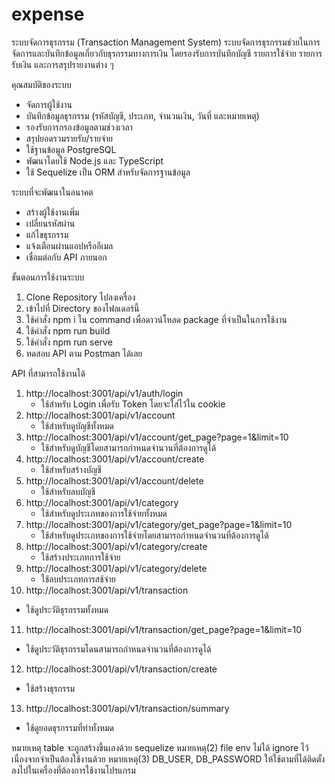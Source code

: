 # expense

ระบบจัดการธุรกรรม (Transaction Management System)
ระบบจัดการธุรกรรมช่วยในการจัดการและบันทึกข้อมูลเกี่ยวกับธุรกรรมทางการเงิน โดยรองรับการบันทึกบัญชี รายการใช้จ่าย รายการรับเงิน และการสรุปรายงานต่าง ๆ

คุณสมบัติของระบบ

- จัดการผู้ใช้งาน
- บันทึกข้อมูลธุรกรรม (รหัสบัญชี, ประเภท, จำนวนเงิน, วันที่ และหมายเหตุ)
- รองรับการกรองข้อมูลตามช่วงเวลา
- สรุปยอดรวมรายรับ/รายจ่าย
- ใช้ฐานข้อมูล PostgreSQL
- พัฒนาโดยใช้ Node.js และ TypeScript
- ใช้ Sequelize เป็น ORM สำหรับจัดการฐานข้อมูล

ระบบที่จะพัฒนาในอนาคต

- สร้างผู้ใช้งานเพิ่ม
- เปลี่ยนรหัสผ่าน
- แก้ไขธุรกรรม
- แจ้งเตือนผ่านแอปหรืออีเมล
- เชื่อมต่อกับ API ภายนอก

ขั้นตอนการใช้งานระบบ

1. Clone Repository ไปลงเครื่อง
2. เข้าไปที่ Directory ของโฟลเดอร์นี้
3. ใช้คำสั่ง npm i ใน command เพื่อดาวน์โหลด package ที่จำเป็นในการใช้งาน
4. ใช้คำสั่ง npm run build
5. ใช้คำสั่ง npm run serve
6. ทดสอบ API ตาม Postman ได้เลย

API ที่สามารถใช้งานได้

1. http://localhost:3001/api/v1/auth/login
   - ใช้สำหรับ Login เพื่อรับ Token โดยจะใส่ไว้ใน cookie
2. http://localhost:3001/api/v1/account
   - ใช้สำหรับดูบัญชีทั้งหมด
3. http://localhost:3001/api/v1/account/get_page?page=1&limit=10
   - ใช้สำหรับดูบัญชีโดยสามารถกำหนดจำนวนที่ต้องการดูได้
4. http://localhost:3001/api/v1/account/create
   - ใช้สำหรับสร้างบัญชี
5. http://localhost:3001/api/v1/account/delete
   - ใช้สำหรับลบบัญชี
6. http://localhost:3001/api/v1/category
   - ใช้สำหรับดูประเภทของการใช้จ่ายทั้งหมด
7. http://localhost:3001/api/v1/category/get_page?page=1&limit=10
   - ใช้สำหรับดูประเภทของการใช้จ่ายโดยสามารถกำหนดจำนวนที่ต้องการดูได้
8. http://localhost:3001/api/v1/category/create
   - ใช้สร้างประเภทการใช้จ่าย
9. http://localhost:3001/api/v1/category/delete
   - ใช้ลบประเภทการสช้จ่าย
10. http://localhost:3001/api/v1/transaction

- ใช้ดูประวัติธุรกรรมทั้งหมด

11. http://localhost:3001/api/v1/transaction/get_page?page=1&limit=10

- ใช้ดูประวัติธุรกรรมโดนสามารถกำหนดจำนวนที่ต้องการดูได้

12. http://localhost:3001/api/v1/transaction/create

- ใช้สร้างธุรกรรม

13. http://localhost:3001/api/v1/transaction/summary

- ใช้ดูยอดธุรกรรมที่ทำทั้งหมด

หมายเหตุ table จะถูกสร้างขึ้นเองด้วย sequelize
หมายเหตุ(2) file env ไม่ได้ ignore ไว้เนื่องจากจำเป็นต้องใช้งานด้วย
หมายเหตุ(3) DB_USER, DB_PASSWORD ให้ใช้ตามที่ได้ติดตั้งลงไปในเครื่องที่ต้องการใช้งานโปรแกรม
